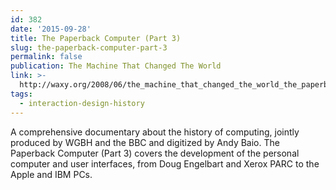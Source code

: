 ```yaml
---
id: 382
date: '2015-09-28'
title: The Paperback Computer (Part 3)
slug: the-paperback-computer-part-3
permalink: false
publication: The Machine That Changed The World
link: >-
  http://waxy.org/2008/06/the_machine_that_changed_the_world_the_paperback_computer/
tags:
  - interaction-design-history
---
```

A comprehensive documentary about the history of computing, jointly produced by WGBH and the BBC and digitized by Andy Baio. The Paperback Computer (Part 3) covers the development of the personal computer and user interfaces, from Doug Engelbart and Xerox PARC to the Apple and IBM PCs.
